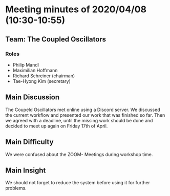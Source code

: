 # Meeting minutes of 2020/04/08 (10:30-10:55)

## Team: The Coupled Oscillators
### Roles
  - Philip Mandl 
  - Maximilian Hoffmann
  - Richard Schreiner (chairman)
  - Tae-Hyong Kim (secretary)


## Main Discussion
The Coupeld Oscillators met online using a Discord server.
We discussed the current workflow and presented our work that was finished so far.
Then we agreed with a deadline, until the missing work should be done and decided to meet up again on Friday 17th of April.


## Main Difficulty
We were confused about the ZOOM- Meetings during workshop time. 

## Main Insight
We should not forget to reduce the system before using it for further problems.